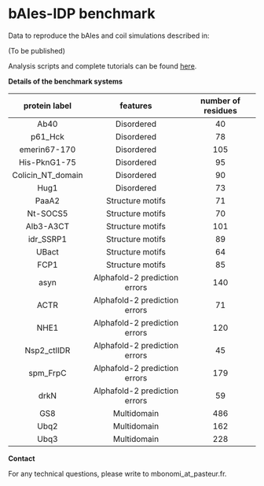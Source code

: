 # bAIes-IDP benchmark
Data to reproduce the bAIes and coil simulations described in:

(To be published)

Analysis scripts and complete tutorials can be found [here](https://github.com/COSBlab/bAIes-IDP).


**Details of the benchmark systems**

| protein label | features | number of residues |
| :------: |  :------:  |  :------:  |
| Ab40 | Disordered | 40 |
| p61_Hck | Disordered | 78 |
| emerin67-170 | Disordered | 105 |
| His-PknG1-75 | Disordered | 95 |
| Colicin_NT_domain | Disordered | 90 |
| Hug1 | Disordered | 73 |
| PaaA2 | Structure motifs | 71 |
| Nt-SOCS5 | Structure motifs | 70 |
| Alb3-A3CT | Structure motifs | 101 |
| idr_SSRP1 | Structure motifs | 89 |
| UBact | Structure motifs | 64 |
| FCP1 | Structure motifs | 85 |
| asyn | Alphafold-2 prediction errors | 140 |
| ACTR | Alphafold-2 prediction errors | 71 |
| NHE1 | Alphafold-2 prediction errors | 120 |
| Nsp2_ctlIDR | Alphafold-2 prediction errors | 45 |
| spm_FrpC | Alphafold-2 prediction errors | 179 |
| drkN | Alphafold-2 prediction errors | 59 |
| GS8 | Multidomain | 486 |
| Ubq2 | Multidomain | 162 |
| Ubq3 | Multidomain | 228 |

**Contact**

For any technical questions, please write to mbonomi_at_pasteur.fr.
